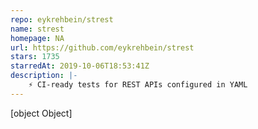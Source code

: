 ```yaml
---
repo: eykrehbein/strest
name: strest
homepage: NA
url: https://github.com/eykrehbein/strest
stars: 1735
starredAt: 2019-10-06T18:53:41Z
description: |-
    ⚡️ CI-ready tests for REST APIs configured in YAML
---
```


[object Object]
